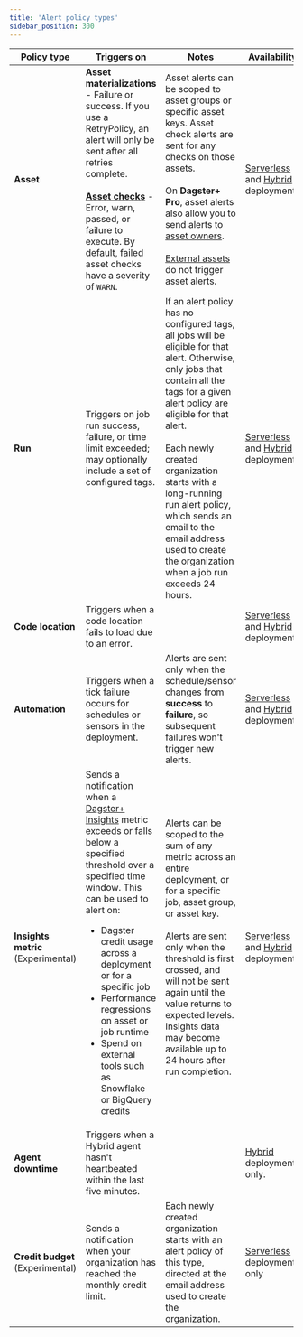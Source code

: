 ```yaml
---
title: 'Alert policy types'
sidebar_position: 300
---
```


| Policy type | Triggers on | Notes | Availability |
|-------------|-------------|--------------|-------|
| **Asset** | **Asset materializations** - Failure or success. If you use a RetryPolicy, an alert will only be sent after all retries complete.<br /><br />**[Asset checks](/guides/test/asset-checks)** - Error, warn, passed, or failure to execute. By default, failed asset checks have a severity of `WARN`. | Asset alerts can be scoped to asset groups or specific asset keys. Asset check alerts are sent for any checks on those assets.<br /><br />On **Dagster+ Pro**, asset alerts also allow you to send alerts to [asset owners](/guides/build/assets/metadata-and-tags/#owners).<br /><br />[External assets](/guides/build/assets/external-assets) do not trigger asset alerts. | [Serverless](/dagster-plus/deployment/deployment-types/serverless/) and [Hybrid](/dagster-plus/deployment/deployment-types/hybrid/) deployments  |
| **Run** | Triggers on job run success, failure, or time limit exceeded; may optionally include a set of configured tags. | If an alert policy has no configured tags, all jobs will be eligible for that alert. Otherwise, only jobs that contain all the tags for a given alert policy are eligible for that alert.<br /><br />Each newly created organization starts with a long-running run alert policy, which sends an email to the email address used to create the organization when a job run exceeds 24 hours. |[Serverless](/dagster-plus/deployment/deployment-types/serverless/) and [Hybrid](/dagster-plus/deployment/deployment-types/hybrid/) deployments  |
| **Code location** | Triggers when a code location fails to load due to an error. | | [Serverless](/dagster-plus/deployment/deployment-types/serverless/) and [Hybrid](/dagster-plus/deployment/deployment-types/hybrid/) deployments | |
| **Automation** | Triggers when a tick failure occurs for schedules or sensors in the deployment. | Alerts are sent only when the schedule/sensor changes from **success** to **failure**, so subsequent failures won't trigger new alerts. | [Serverless](/dagster-plus/deployment/deployment-types/serverless/) and [Hybrid](/dagster-plus/deployment/deployment-types/hybrid/) deployments  |
| **Insights metric** (Experimental) | Sends a notification when a [Dagster+ Insights](/dagster-plus/features/insights/) metric exceeds or falls below a specified threshold over a specified time window. This can be used to alert on:<ul><li>Dagster credit usage across a deployment or for a specific job</li><li>Performance regressions on asset or job runtime</li><li>Spend on external tools such as Snowflake or BigQuery credits</li></ul> | Alerts can be scoped to the sum of any metric across an entire deployment, or for a specific job, asset group, or asset key.<br /><br />Alerts are sent only when the threshold is first crossed, and will not be sent again until the value returns to expected levels. Insights data may become available up to 24 hours after run completion. | [Serverless](/dagster-plus/deployment/deployment-types/serverless/) and [Hybrid](/dagster-plus/deployment/deployment-types/hybrid/) deployments |
| **Agent downtime** | Triggers when a Hybrid agent hasn't heartbeated within the last five minutes. | | [Hybrid](/dagster-plus/deployment/deployment-types/hybrid/) deployments only. |
| **Credit budget** (Experimental) | Sends a notification when your organization has reached the monthly credit limit. | Each newly created organization starts with an alert policy of this type, directed at the email address used to create the organization. | [Serverless](/dagster-plus/deployment/deployment-types/serverless/) deployments only |
